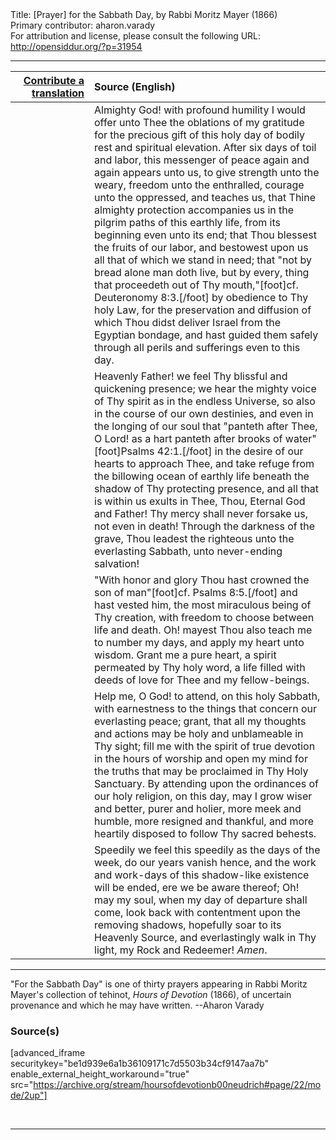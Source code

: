 <html>
<head></head>
<body>
Title: [Prayer] for the Sabbath Day, by Rabbi Moritz Mayer (1866)<br />
Primary contributor: aharon.varady<br />
For attribution and license, please consult the following URL: <a href="http://opensiddur.org/?p=31954">http://opensiddur.org/?p=31954</a>
<p />
<hr />

<table style="margin-left: auto;margin-right: auto;" class="draggable">
<thead><tr><th id="x" style="text-align: right;"><a href="/contributing/upload/">Contribute a translation</a></th><th style="text-align: left;">Source (English)</th></tr></thead>
<tbody>
<tr><td style="vertical-align:top;" width="25%">
<div class="liturgy"><span lang="he">

</span></div></td>
 
<td style="vertical-align:top;">
<div class="english">
Almighty God! with profound humility I would offer unto Thee the oblations of my gratitude for the precious gift of this holy day of bodily rest and spiritual elevation. After six days of toil and labor, this messenger of peace again and again appears unto us, to give strength unto the weary, freedom unto the enthralled, courage unto the oppressed, and teaches us, that Thine almighty protection accompanies us in the pilgrim paths of this earthly life, from its beginning even unto its end; that Thou blessest the fruits of our labor, and bestowest upon us all that of which we stand in need; that "not by bread alone man doth live, but by every, thing that proceedeth out of Thy mouth,"[foot]cf. Deuteronomy 8:3.[/foot] by obedience to Thy holy Law, for the preservation and diffusion of which Thou didst deliver Israel from the Egyptian bondage, and hast guided them safely through all perils and sufferings even to this day. 
</div></td></tr>


<tr><td style="vertical-align:top;">
<div class="liturgy"><span lang="he">

</span></div></td>
 
<td style="vertical-align:top;">
<div class="english">
Heavenly Father! we feel Thy blissful and quickening presence; we hear the mighty voice of Thy spirit as in the endless Universe, so also in the course of our own destinies, and even in the longing of our soul that "panteth after Thee, O Lord! as a hart panteth after brooks of water"[foot]Psalms 42:1.[/foot] in the desire of our hearts to approach Thee, and take refuge from the billowing ocean of earthly life beneath the shadow of Thy protecting presence, and all that is within us exults in Thee, Thou, Eternal God and Father! Thy mercy shall never forsake us, not even in death! Through the darkness of the grave, Thou leadest the righteous unto the everlasting Sabbath, unto never-ending salvation! 
</div></td></tr>


<tr><td style="vertical-align:top;">
<div class="liturgy"><span lang="he">

</span></div></td>
 
<td style="vertical-align:top;">
<div class="english">
"With honor and glory Thou hast crowned the son of man"[foot]cf. Psalms 8:5.[/foot] and hast vested him, the most miraculous being of Thy creation, with freedom to choose between life and death. Oh! mayest Thou also teach me to number my days, and apply my heart unto wisdom. Grant me a pure heart, a spirit permeated by Thy holy word, a life filled with deeds of love for Thee and my fellow-beings. 
</div></td></tr>


<tr><td style="vertical-align:top;">
<div class="liturgy"><span lang="he">

</span></div></td>
 
<td style="vertical-align:top;">
<div class="english">
Help me, O God! to attend, on this holy Sabbath, with earnestness to the things that concern our everlasting peace; grant, that all my thoughts and actions may be holy and unblameable in Thy sight; fill me with the spirit of true devotion in the hours of worship and open my mind for the truths that may be proclaimed in Thy Holy Sanctuary. By attending upon the ordinances of our holy religion, on this day, may I grow wiser and better, purer and holier, more meek and humble, more resigned and thankful, and more heartily disposed to follow Thy sacred behests. 
</div></td></tr>


<tr><td style="vertical-align:top;">
<div class="liturgy"><span lang="he">

</span></div></td>
 
<td style="vertical-align:top;">
<div class="english">
Speedily we feel this speedily as the days of the week, do our years vanish hence, and the work and work-days of this shadow-like existence will be ended, ere we be aware thereof; Oh! may my soul, when my day of departure shall come, look back with contentment upon the removing shadows, hopefully soar to its Heavenly Source, and everlastingly walk in Thy light, my Rock and Redeemer! <em>Amen</em>.
</div></td></tr>
</tbody></table>

<hr />

"For the Sabbath Day" is one of thirty prayers appearing in Rabbi Moritz Mayer's collection of tehinot, <em>Hours of Devotion</em> (1866), of uncertain provenance and which he may have written. --Aharon Varady

<h3>Source(s)</h3>

[advanced_iframe securitykey="be1d939e6a1b36109171c7d5503b34cf9147aa7b" enable_external_height_workaround="true" src="https://archive.org/stream/hoursofdevotionb00neudrich#page/22/mode/2up"]

&nbsp;

<hr />

&nbsp;
</body>
</html>